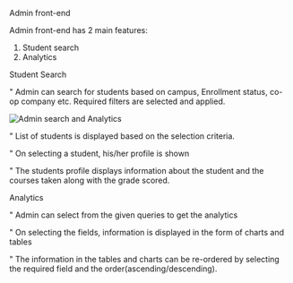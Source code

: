 Admin front-end

Admin front-end has 2 main features:
1.	Student search
2.	Analytics

 
Student Search

"	Admin can search for students based on campus, Enrollment status, co-op company etc. Required filters are selected and applied.

![Admin search and Analytics](./Readme_images/landing_page.png)

"	List of students is displayed based on the selection criteria.

 

"	On selecting a student, his/her profile is shown
 



"	The students profile displays information about the student and the courses taken along with the grade scored.

 

 









Analytics

"	Admin can select from the given queries to get the analytics
 

"	On selecting the fields, information is displayed in the form of charts and tables
 




"	The information in the tables and charts can be re-ordered by selecting the  required field and the order(ascending/descending).

 
 
